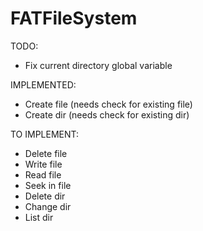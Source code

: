 # FATFileSystem

TODO:
- Fix current directory global variable

IMPLEMENTED:
- Create file (needs check for existing file)
- Create dir (needs check for existing dir)

TO IMPLEMENT:
- Delete file
- Write file
- Read file
- Seek in file
- Delete dir
- Change dir
- List dir
